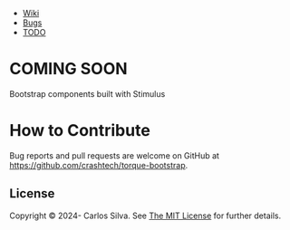 * [Wiki](https://github.com/crashtech/torque-bootstrap/wiki)
* [Bugs](https://github.com/crashtech/torque-bootstrap/issues)
* [TODO](https://github.com/crashtech/torque-bootstrap/wiki/TODO)

# COMING SOON

Bootstrap components built with Stimulus

# How to Contribute

Bug reports and pull requests are welcome on GitHub at https://github.com/crashtech/torque-bootstrap.

## License

Copyright © 2024- Carlos Silva. See [The MIT License](https://opensource.org/licenses/MIT) for further details.
